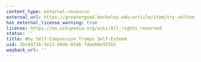 ```yaml
---
content_type: external-resource
external_url: https://greatergood.berkeley.edu/article/item/try_selfcompassion
has_external_license_warning: true
license: https://en.wikipedia.org/wiki/All_rights_reserved
status: ''
title: Why Self-Compassion Trumps Self-Esteem
uid: 2bc8473b-2e22-464b-83ab-7daeb6e355b2
wayback_url: ''
---
```

